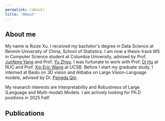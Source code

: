 ```yaml
---
permalink: /about/
title: "About"
---
```

## About me

My name is Ruize Xu. I received my bachelor's degree in Data Science at Renmin University of China, School of Statistics. I am now a thesis-track MS in Computer Science student at Columbia University, advised by Prof. [Junfeng Yang](https://www.cs.columbia.edu/~junfeng/) and Prof. [Yu Zhou](https://www.cs.columbia.edu/~zhouyu/). I was furtunate to work with Prof. [Di Hu](https://dtaoo.github.io/) at RUC and Prof. [Xin Eric Wang](https://eric-xw.github.io/) at UCSB. Before I start my graduate study, I interned at Baidu on 3D vision and Alibaba on Large Vision-Language models, advised by Dr. [Pengda Qin](https://scholar.google.com/citations?user=n7bubTwAAAAJ&hl=en). 

My research interests are Interpretability and Robustness of Large (Language and Multi-modal) Models. I am actively looking for Ph.D positions in 2025 Fall!

## Publications


<script src="https://bibbase.org/show?bib=https://rick-xu315.github.io/assets/pub.bib&amp;jsonp=1"></script>

